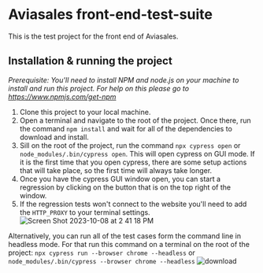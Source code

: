 # Aviasales front-end-test-suite

This is the test project for the front end of Aviasales.

## Installation & running the project

_Prerequisite: You'll need to install NPM and node.js on your machine to install and run this project. For help on this please go to https://www.npmjs.com/get-npm_

1. Clone this project to your local machine.
2. Open a terminal and navigate to the root of the project. Once there, run the command `npm install` and wait for all of the dependencies to download and install.
3. Sill on the root of the project, run the command `npx cypress open` or `node_modules/.bin/cypress open`. This will open cypress on GUI mode. If it is the first time that you open cypress, there are some setup actions that will take place, so the first time will always take longer.
4. Once you have the cypress GUI window open, you can start a regression by clicking on the button that is on the top right of the window.
5. If the regression tests won't connect to the website you'll need to add the `HTTP_PROXY` to your terminal settings.
![Screen Shot 2023-10-08 at 2 41 18 PM](https://github.com/andycarson182/superMarioBros/assets/25748942/14632f07-8d5c-4d44-8e85-a23ed8458a17)


Alternatively, you can run all of the test cases form the command line in headless mode. For that run this command on a terminal on the root of the project: `npx cypress run --browser chrome --headless` or `node_modules/.bin/cypress --browser chrome --headless`
![download](https://github.com/andycarson182/superMarioBros/assets/25748942/04f52874-7a48-426e-b1d5-6434415d1920)
